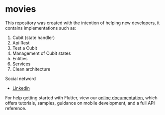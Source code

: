 # movies

This repository was created with the intention of helping new developers, it contains implementations such as:

1. Cubit (state handler)
2. Api Rest
3. Test a Cubit
4. Management of Cubit states
5. Entities
6. Services
7. Clean architecture

Social netword

- [Linkedin](https://www.linkedin.com/in/stiven-morelo-barahona-61a9a11a5/)

For help getting started with Flutter, view our
[online documentation](https://flutter.dev/docs), which offers tutorials,
samples, guidance on mobile development, and a full API reference.
